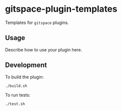 # gitspace-plugin-templates

Templates for `gitspace` plugins.

## Usage

Describe how to use your plugin here.

## Development

To build the plugin:

```
./build.sh
```

To run tests:

```
./test.sh
```
